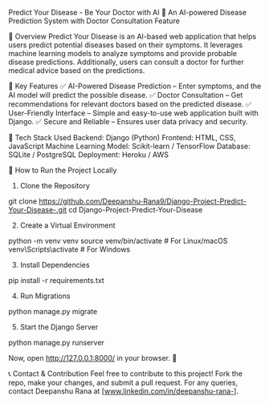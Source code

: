Predict Your Disease - Be Your Doctor with AI
🚀 An AI-powered Disease Prediction System with Doctor Consultation Feature

📌 Overview
Predict Your Disease is an AI-based web application that helps users predict potential diseases based on their symptoms. 
It leverages machine learning models to analyze symptoms and provide probable disease predictions. Additionally, 
users can consult a doctor for further medical advice based on the predictions.

🏥 Key Features
✅ AI-Powered Disease Prediction – Enter symptoms, and the AI model will predict the possible disease.
✅ Doctor Consultation – Get recommendations for relevant doctors based on the predicted disease.
✅ User-Friendly Interface – Simple and easy-to-use web application built with Django.
✅ Secure and Reliable – Ensures user data privacy and security.

🔧 Tech Stack Used
Backend: Django (Python)
Frontend: HTML, CSS, JavaScript
Machine Learning Model: Scikit-learn / TensorFlow
Database: SQLite / PostgreSQL
Deployment: Heroku / AWS


🚀 How to Run the Project Locally
1. Clone the Repository
 
git clone https://github.com/Deepanshu-Rana9/Django-Project-Predict-Your-Disease-.git
cd Django-Project-Predict-Your-Disease

2. Create a Virtual Environment

python -m venv venv
source venv/bin/activate  # For Linux/macOS
venv\Scripts\activate  # For Windows

3. Install Dependencies
 
pip install -r requirements.txt

4. Run Migrations

python manage.py migrate

5. Start the Django Server

python manage.py runserver

Now, open http://127.0.0.1:8000/ in your browser. 🎉

📞 Contact & Contribution
Feel free to contribute to this project! Fork the repo, make your changes, and submit a pull request.
For any queries, contact Deepanshu Rana at [www.linkedin.com/in/deepanshu-rana-].
